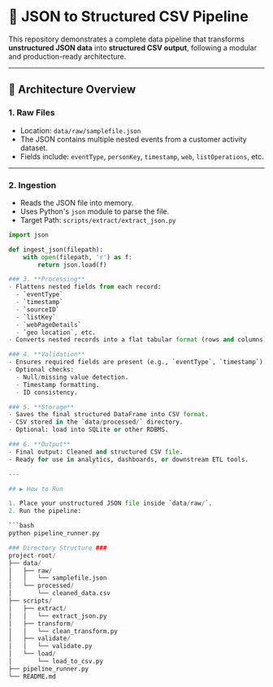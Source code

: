 # 🧱 JSON to Structured CSV Pipeline

This repository demonstrates a complete data pipeline that transforms **unstructured JSON data** into **structured CSV output**, following a modular and production-ready architecture.

---

## 🧭 Architecture Overview


### 1. **Raw Files**
- Location: `data/raw/samplefile.json`
- The JSON contains multiple nested events from a customer activity dataset.
- Fields include: `eventType`, `personKey`, `timestamp`, `web`, `listOperations`, etc.

---

### 2. **Ingestion**
- Reads the JSON file into memory.
- Uses Python's `json` module to parse the file.
- Target Path: `scripts/extract/extract_json.py`

```python
import json

def ingest_json(filepath):
    with open(filepath, 'r') as f:
        return json.load(f)

### 3. **Processing**
- Flattens nested fields from each record:
  - `eventType`
  - `timestamp`
  - `sourceID`
  - `listKey`
  - `webPageDetails`
  - `geo location`, etc.
- Converts nested records into a flat tabular format (rows and columns).

### 4. **Validation**
- Ensures required fields are present (e.g., `eventType`, `timestamp`).
- Optional checks:
  - Null/missing value detection.
  - Timestamp formatting.
  - ID consistency.

### 5. **Storage**
- Saves the final structured DataFrame into CSV format.
- CSV stored in the `data/processed/` directory.
- Optional: load into SQLite or other RDBMS.

### 6. **Output**
- Final output: Cleaned and structured CSV file.
- Ready for use in analytics, dashboards, or downstream ETL tools.

---

## ▶️ How to Run

1. Place your unstructured JSON file inside `data/raw/`.
2. Run the pipeline:

```bash
python pipeline_runner.py

### Directory Structure ###
project-root/
├── data/
│   ├── raw/
│   │   └── samplefile.json
│   └── processed/
│       └── cleaned_data.csv
├── scripts/
│   ├── extract/
│   │   └── extract_json.py
│   ├── transform/
│   │   └── clean_transform.py
│   ├── validate/
│   │   └── validate.py
│   └── load/
│       └── load_to_csv.py
├── pipeline_runner.py
└── README.md

